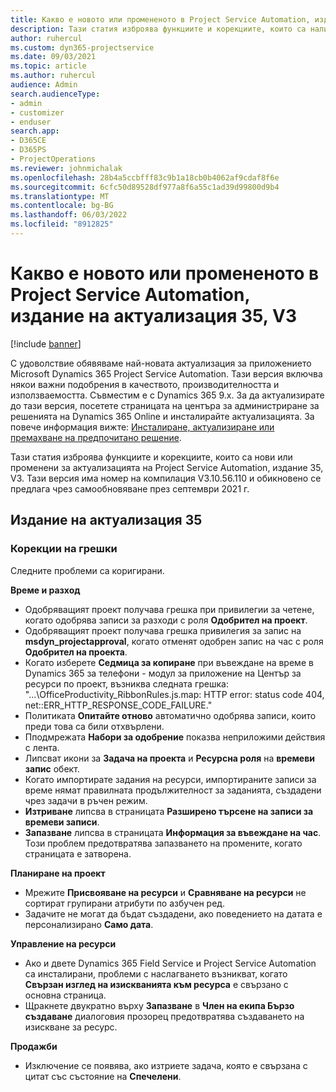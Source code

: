 ```yaml
---
title: Какво е новото или промененото в Project Service Automation, издание на актуализация 35, V3
description: Тази статия изброява функциите и корекциите, които са налични в Microsoft Dynamics 365 Project Service Automation Актуализирано издание 35, V3.
author: ruhercul
ms.custom: dyn365-projectservice
ms.date: 09/03/2021
ms.topic: article
ms.author: ruhercul
audience: Admin
search.audienceType:
- admin
- customizer
- enduser
search.app:
- D365CE
- D365PS
- ProjectOperations
ms.reviewer: johnmichalak
ms.openlocfilehash: 28b4a5ccbfff83c9b1a18cb0b4062af9cdaf8f6e
ms.sourcegitcommit: 6cfc50d89528df977a8f6a55c1ad39d99800d9b4
ms.translationtype: MT
ms.contentlocale: bg-BG
ms.lasthandoff: 06/03/2022
ms.locfileid: "8912825"
---
```

# <a name="whats-new-or-changed-in-project-service-automation-update-release-35-v3"></a>Какво е новото или промененото в Project Service Automation, издание на актуализация 35, V3

[!include [banner](../includes/psa-now-project-operations.md)]

С удоволствие обявяваме най-новата актуализация за приложението Microsoft Dynamics 365 Project Service Automation. Тази версия включва някои важни подобрения в качеството, производителността и използваемостта. Съвместим е с Dynamics 365 9.x. За да актуализирате до тази версия, посетете страницата на центъра за администриране за решенията на Dynamics 365 Online и инсталирайте актуализацията. За повече информация вижте: [Инсталиране, актуализиране или премахване на предпочитано решение](/power-platform/admin/install-remove-preferred-solution).

Тази статия изброява функциите и корекциите, които са нови или променени за актуализацията на Project Service Automation, издание 35, V3. Тази версия има номер на компилация V3.10.56.110 и обикновено се предлага чрез самообновяване през септември 2021 г.

## <a name="update-release-35"></a>Издание на актуализация 35

### <a name="bug-fixes"></a>Корекции на грешки

Следните проблеми са коригирани.

**Време и разход**

- Одобряващият проект получава грешка при привилегии за четене, когато одобрява записи за разходи с роля **Одобрител на проект**.
- Одобряващият проект получава грешка привилегия за запис на **msdyn_projectapproval**, когато отменят одобрен запис на час с роля **Одобрител на проекта**.
- Когато изберете **Седмица за копиране** при въвеждане на време в Dynamics 365 за телефони - модул за приложение на Център за ресурси по проект, възниква следната грешка: "...\OfficeProductivity_RibbonRules.js.map: HTTP error: status code 404, net::ERR_HTTP_RESPONSE_CODE_FAILURE."
- Политиката **Опитайте отново** автоматично одобрява записи, които преди това са били отхвърлени.
- Пподмрежата **Набори за одобрение** показва неприложими действия с лента.
- Липсват икони за **Задача на проекта** и **Ресурсна роля** на **времеви запис** обект.
- Когато импортирате задания на ресурси, импортираните записи за време нямат правилната продължителност за заданията, създадени чрез задачи в ръчен режим.
- **Изтриване** липсва в страницата **Разширено търсене на записи за времеви записи**.
- **Запазване** липсва в страницата **Информация за въвеждане на час**. Този проблем предотвратява запазването на промените, когато страницата е затворена.

**Планиране на проект**

- Мрежите **Присвояване на ресурси** и **Сравняване на ресурси** не сортират групирани атрибути по азбучен ред.
- Задачите не могат да бъдат създадени, ако поведението на датата е персонализирано **Само дата**.

**Управление на ресурси**

- Ако и двете Dynamics 365 Field Service и Project Service Automation са инсталирани, проблеми с наслагването възникват, когато **Свързан изглед на изискванията към ресурса** е свързано с основна страница.
- Щракнете двукратно върху **Запазване** в **Член на екипа Бързо създаване** диалоговия прозорец предотвратява създаването на изискване за ресурс.

**Продажби**

- Изключение се появява, ако изтриете задача, която е свързана с цитат със състояние на **Спечелени**.
